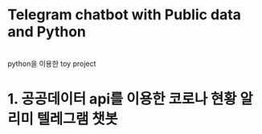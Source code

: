 # Telegram chatbot with Public data and Python
 
<br>
python을 이용한 toy project

<br>
<h1>1. 공공데이터 api를 이용한 코로나 현황 알리미 텔레그램 챗봇
